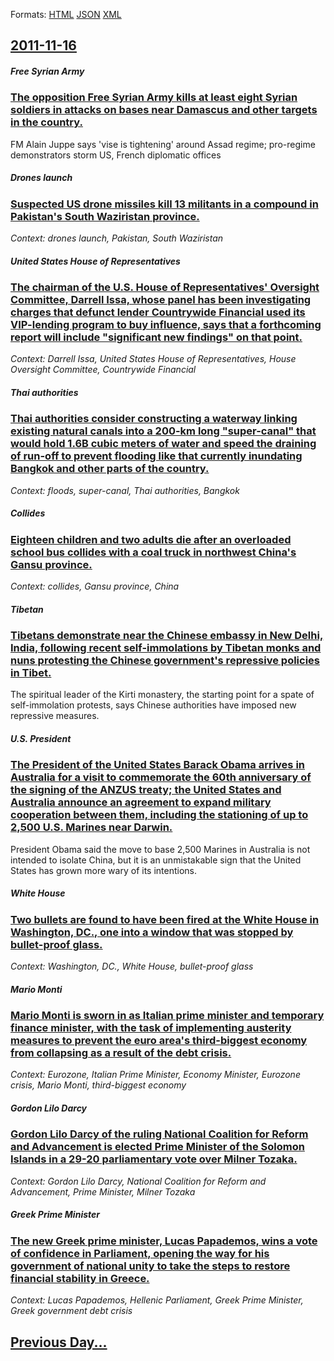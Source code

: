 
Formats: [HTML](2011/11/16/index.html)  [JSON](2011/11/16/index.json)  [XML](2011/11/16/index.xml)  

## [2011-11-16](/news/2011/11/16/index.md)

##### Free Syrian Army
### [The opposition Free Syrian Army kills at least eight Syrian soldiers in attacks on bases near Damascus and other targets in the country. ](/news/2011/11/16/the-opposition-free-syrian-army-kills-at-least-eight-syrian-soldiers-in-attacks-on-bases-near-damascus-and-other-targets-in-the-country.md)
FM Alain Juppe says &#39;vise is tightening&#39; around Assad regime; pro-regime demonstrators storm US, French diplomatic offices 

##### Drones launch
### [Suspected US drone missiles kill 13 militants in a compound in Pakistan's South Waziristan province. ](/news/2011/11/16/suspected-us-drone-missiles-kill-13-militants-in-a-compound-in-pakistan-s-south-waziristan-province.md)
_Context: drones launch, Pakistan, South Waziristan_

##### United States House of Representatives
### [The chairman of the U.S. House of Representatives' Oversight Committee, Darrell Issa, whose panel has been investigating charges that defunct lender Countrywide Financial used its VIP-lending program to buy influence, says that a forthcoming report will include "significant new findings" on that point. ](/news/2011/11/16/the-chairman-of-the-u-s-house-of-representatives-oversight-committee-darrell-issa-whose-panel-has-been-investigating-charges-that-defunc.md)
_Context: Darrell Issa, United States House of Representatives, House Oversight Committee, Countrywide Financial_

##### Thai authorities
### [Thai authorities consider constructing a waterway linking existing natural canals into a 200-km long "super-canal" that would hold 1.6B cubic meters of water and speed the draining of run-off to prevent flooding like that currently inundating Bangkok and other parts of the country. ](/news/2011/11/16/thai-authorities-consider-constructing-a-waterway-linking-existing-natural-canals-into-a-200-km-long-super-canal-that-would-hold-1-6b-cubi.md)
_Context: floods, super-canal, Thai authorities, Bangkok_

##### Collides
### [Eighteen children and two adults die after an overloaded school bus collides with a coal truck in northwest China's Gansu province. ](/news/2011/11/16/eighteen-children-and-two-adults-die-after-an-overloaded-school-bus-collides-with-a-coal-truck-in-northwest-china-s-gansu-province.md)
_Context: collides, Gansu province, China_

##### Tibetan
### [Tibetans demonstrate near the Chinese embassy in New Delhi, India, following recent self-immolations by Tibetan monks and nuns protesting the Chinese government's repressive policies in Tibet. ](/news/2011/11/16/tibetans-demonstrate-near-the-chinese-embassy-in-new-delhi-india-following-recent-self-immolations-by-tibetan-monks-and-nuns-protesting-th.md)
The spiritual leader of the Kirti monastery, the starting point for a spate of self-immolation protests, says Chinese authorities have imposed new repressive measures.

##### U.S. President
### [The President of the United States Barack Obama arrives in Australia for a visit to commemorate the 60th anniversary of the signing of the ANZUS treaty; the United States and Australia announce an agreement to expand military cooperation between them, including the stationing of up to 2,500 U.S. Marines near Darwin. ](/news/2011/11/16/the-president-of-the-united-states-barack-obama-arrives-in-australia-for-a-visit-to-commemorate-the-60th-anniversary-of-the-signing-of-the-a.md)
President Obama said the move to base 2,500 Marines in Australia is not intended to isolate China, but it is an unmistakable sign that the United States has grown more wary of its intentions.

##### White House
### [Two bullets are found to have been fired at the White House in Washington, DC., one into a window that was stopped by bullet-proof glass. ](/news/2011/11/16/two-bullets-are-found-to-have-been-fired-at-the-white-house-in-washington-dc-one-into-a-window-that-was-stopped-by-bullet-proof-glass.md)
_Context: Washington, DC., White House, bullet-proof glass_

##### Mario Monti
### [Mario Monti is sworn in as Italian prime minister and temporary finance minister, with the task of implementing austerity measures to prevent the euro area's third-biggest economy from collapsing as a result of the debt crisis. ](/news/2011/11/16/mario-monti-is-sworn-in-as-italian-prime-minister-and-temporary-finance-minister-with-the-task-of-implementing-austerity-measures-to-preven.md)
_Context: Eurozone, Italian Prime Minister, Economy Minister, Eurozone crisis, Mario Monti, third-biggest economy_

##### Gordon Lilo Darcy
### [Gordon Lilo Darcy of the ruling National Coalition for Reform and Advancement is elected Prime Minister of the Solomon Islands in a 29-20 parliamentary vote over Milner Tozaka. ](/news/2011/11/16/gordon-lilo-darcy-of-the-ruling-national-coalition-for-reform-and-advancement-is-elected-prime-minister-of-the-solomon-islands-in-a-29-20-pa.md)
_Context: Gordon Lilo Darcy, National Coalition for Reform and Advancement, Prime Minister, Milner Tozaka_

##### Greek Prime Minister
### [The new Greek prime minister, Lucas Papademos, wins a vote of confidence in Parliament, opening the way for his government of national unity to take the steps to restore financial stability in Greece. ](/news/2011/11/16/the-new-greek-prime-minister-lucas-papademos-wins-a-vote-of-confidence-in-parliament-opening-the-way-for-his-government-of-national-unity.md)
_Context: Lucas Papademos, Hellenic Parliament, Greek Prime Minister, Greek government debt crisis_

## [Previous Day...](/news/2011/11/15/index.md)

